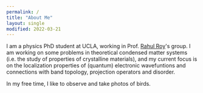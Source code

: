```yaml
---
permalink: /
title: "About Me"
layout: single
modified: 2022-03-21
---
```


I am a physics PhD student at UCLA, working in Prof. [Rahul Roy](https://cmt-roy.physics.ucla.edu/content/rahul-roy)'s group. I am working on some problems in theoretical condensed matter systems (i.e. the study of properties of crystalline materials), and my current focus is on the localization properties of (quantum) electronic wavefuntions and connections with band topology, projection operators and disorder.

In my free time, I like to observe and take photos of birds.